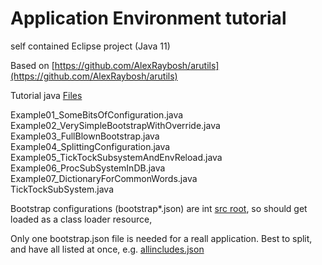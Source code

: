 # Application Environment tutorial
self contained Eclipse project (Java 11)

Based on [https://github.com/AlexRaybosh/arutils](https://github.com/AlexRaybosh/arutils)<br>


Tutorial java [Files](https://github.com/AlexRaybosh/arutils_App_Env_tut/tree/master/src/tut) <br/>


Example01_SomeBitsOfConfiguration.java<br/>
Example02_VerySimpleBootstrapWithOverride.java<br/>
Example03_FullBlownBootstrap.java<br/>
Example04_SplittingConfiguration.java<br/>
Example05_TickTockSubsystemAndEnvReload.java<br/>
Example06_ProcSubSystemInDB.java<br/>
Example07_DictionaryForCommonWords.java<br/>
TickTockSubSystem.java<br/>


Bootstrap configurations (bootstrap*.json) are int [src root](https://github.com/AlexRaybosh/arutils_App_Env_tut/tree/master/src), so should get loaded as a class loader resource,

Only one bootstrap.json file is needed for a reall application. Best to split, and have all listed at once, e.g. [allincludes.json](https://github.com/AlexRaybosh/arutils_App_Env_tut/blob/master/src/allincludes.json)
 

